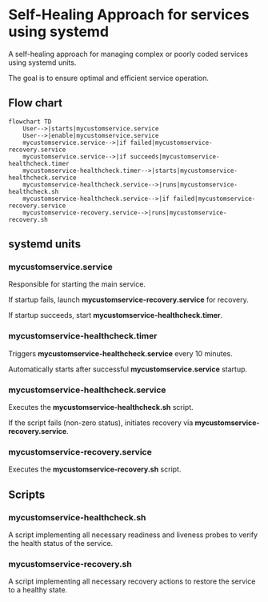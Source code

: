 # Self-Healing Approach for services using systemd

A self-healing approach for managing complex or poorly coded services using systemd units.

The goal is to ensure optimal and efficient service operation.

## Flow chart

```mermaid
flowchart TD
    User-->|starts|mycustomservice.service
    User-->|enable|mycustomservice.service
    mycustomservice.service-->|if failed|mycustomservice-recovery.service
    mycustomservice.service-->|if succeeds|mycustomservice-healthcheck.timer
    mycustomservice-healthcheck.timer-->|starts|mycustomservice-healthcheck.service
    mycustomservice-healthcheck.service-->|runs|mycustomservice-healthcheck.sh
    mycustomservice-healthcheck.service-->|if failed|mycustomservice-recovery.service
    mycustomservice-recovery.service-->|runs|mycustomservice-recovery.sh
```

## systemd units

### mycustomservice.service

Responsible for starting the main service.

If startup fails, launch **mycustomservice-recovery.service** for recovery.

If startup succeeds, start **mycustomservice-healthcheck.timer**.

### mycustomservice-healthcheck.timer

Triggers **mycustomservice-healthcheck.service** every 10 minutes.

Automatically starts after successful **mycustomservice.service** startup.

### mycustomservice-healthcheck.service

Executes the **mycustomservice-healthcheck.sh** script.

If the script fails (non-zero status), initiates recovery via **mycustomservice-recovery.service**.

### mycustomservice-recovery.service

Executes the **mycustomservice-recovery.sh** script.

## Scripts

### mycustomservice-healthcheck.sh

A script implementing all necessary readiness and liveness probes to verify the health status of the service.

### mycustomservice-recovery.sh

A script implementing all necessary recovery actions to restore the service to a healthy state.

